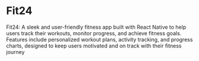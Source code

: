 # Fit24
Fit24: A sleek and user-friendly fitness app built with React Native to help users track their workouts, monitor progress, and achieve fitness goals. Features include personalized workout plans, activity tracking, and progress charts, designed to keep users motivated and on track with their fitness journey
